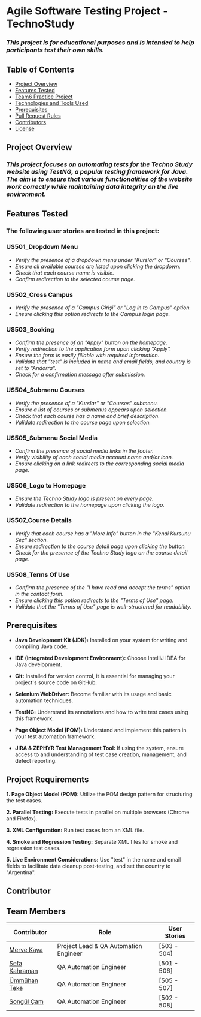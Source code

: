 # Agile Software Testing Project - TechnoStudy
### *This project is for educational purposes and is intended to help participants test their own skills.*

## Table of Contents
- [Project Overview](#project-overview)
- [Features Tested](#features-tested)
- [Team6 Practice Project](#team6-practice-project)
- [Technologies and Tools Used](#technologies-and-tools-used)
- [Prerequisites](#prerequisites)
- [Pull Request Rules](#pull-request-rules)
- [Contributors](#contributors)
- [License](#license)

## Project Overview

### *This project focuses on automating tests for the Techno Study website using TestNG, a popular testing framework for Java. The aim is to ensure that various functionalities of the website work correctly while maintaining data integrity on the live environment.*

## Features Tested
### The following user stories are tested in this project:

### US501_Dropdown Menu

* *Verify the presence of a dropdown menu under "Kurslar" or "Courses".*
* *Ensure all available courses are listed upon clicking the dropdown.*
* *Check that each course name is visible.*
* *Confirm redirection to the selected course page.*

### US502_Cross Campus

* *Verify the presence of a "Campus Girişi" or "Log in to Campus" option.*
* *Ensure clicking this option redirects to the Campus login page.*

### US503_Booking

* *Confirm the presence of an "Apply" button on the homepage.*
* *Verify redirection to the application form upon clicking "Apply".*
* *Ensure the form is easily fillable with required information.*
* *Validate that "test" is included in name and email fields, and country is set to "Andorra".*
* *Check for a confirmation message after submission.*

### US504_Submenu Courses

* *Verify the presence of a "Kurslar" or "Courses" submenu.*
* *Ensure a list of courses or submenus appears upon selection.*
* *Check that each course has a name and brief description.*
* *Validate redirection to the course page upon selection.*

### US505_Submenu Social Media

* *Confirm the presence of social media links in the footer.*
* *Verify visibility of each social media account name and/or icon.*
* *Ensure clicking on a link redirects to the corresponding social media page.*

### US506_Logo to Homepage

* *Ensure the Techno Study logo is present on every page.*
* *Validate redirection to the homepage upon clicking the logo.*

### US507_Course Details

* *Verify that each course has a "More Info" button in the "Kendi Kursunu Seç" section.*
* *Ensure redirection to the course detail page upon clicking the button.*
* *Check for the presence of the Techno Study logo on the course detail page.*

### US508_Terms Of Use

* *Confirm the presence of the "I have read and accept the terms" option in the contact form.*
* *Ensure clicking this option redirects to the "Terms of Use" page.*
* *Validate that the "Terms of Use" page is well-structured for readability.*

## Prerequisites

- **Java Development Kit (JDK):** Installed on your system for writing and compiling Java code.

- **IDE (Integrated Development Environment):** Choose IntelliJ IDEA for Java development.

- **Git:** Installed for version control, it is essential for managing your project's source code on GitHub.

- **Selenium WebDriver:** Become familiar with its usage and basic automation techniques.

- **TestNG:** Understand its annotations and how to write test cases using this framework.

- **Page Object Model (POM):** Understand and implement this pattern in your test automation framework.

- **JIRA & ZEPHYR Test Management Tool:** If using the system, ensure access to and understanding of test case creation, management, and defect reporting.


## Project Requirements

**1. Page Object Model (POM):** Utilize the POM design pattern for structuring the test cases.

**2. Parallel Testing:** Execute tests in parallel on multiple browsers (Chrome and Firefox).

**3. XML Configuration:** Run test cases from an XML file.

**4. Smoke and Regression Testing:** Separate XML files for smoke and regression test cases.

**5. Live Environment Considerations:** Use "test" in the name and email fields to facilitate data cleanup post-testing, and set the country to "Argentina".

## Contributor  



## Team Members
  
| Contributor                                               | Role                                  |User Stories    |
|-----------------------------------------------------------|---------------------------------------|----------------|
| [Merve Kaya](https://github.com/kayyamervee)              | Project Lead & QA Automation Engineer |  [503 - 504]   |
| [Sefa Kahraman](https://github.com/SefaKahramann)         | QA Automation Engineer                |  [501 - 506]   |
| [Ümmühan Teke](https://github.com/UmmuhanTeke)            | QA Automation Engineer                |  [505 - 507]   |
| [Songül Çam](https://github.com/songulcam)                | QA Automation Engineer                |  [502 - 508]   |


